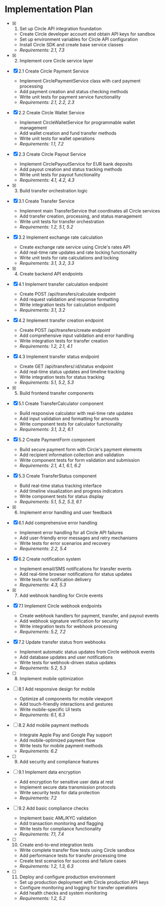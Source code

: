 # Implementation Plan

- [x] 1. Set up Circle API integration foundation
  - Create Circle developer account and obtain API keys for sandbox
  - Set up environment variables for Circle API configuration
  - Install Circle SDK and create base service classes
  - _Requirements: 2.1, 7.3_

- [x] 2. Implement core Circle service layer
- [x] 2.1 Create Circle Payment Service
  - Implement CirclePaymentService class with card payment processing
  - Add payment creation and status checking methods
  - Write unit tests for payment service functionality
  - _Requirements: 2.1, 2.2, 2.3_

- [x] 2.2 Create Circle Wallet Service
  - Implement CircleWalletService for programmable wallet management
  - Add wallet creation and fund transfer methods
  - Write unit tests for wallet operations
  - _Requirements: 1.1, 7.2_

- [x] 2.3 Create Circle Payout Service
  - Implement CirclePayoutService for EUR bank deposits
  - Add payout creation and status tracking methods
  - Write unit tests for payout functionality
  - _Requirements: 4.1, 4.2, 4.3_

- [x] 3. Build transfer orchestration logic
- [x] 3.1 Create Transfer Service
  - Implement main TransferService that coordinates all Circle services
  - Add transfer creation, processing, and status management
  - Write unit tests for transfer orchestration
  - _Requirements: 1.2, 5.1, 5.2_

- [x] 3.2 Implement exchange rate calculation
  - Create exchange rate service using Circle's rates API
  - Add real-time rate updates and rate locking functionality
  - Write unit tests for rate calculations and locking
  - _Requirements: 3.1, 3.2, 3.3_

- [x] 4. Create backend API endpoints
- [x] 4.1 Implement transfer calculation endpoint
  - Create POST /api/transfers/calculate endpoint
  - Add request validation and response formatting
  - Write integration tests for calculation endpoint
  - _Requirements: 3.1, 3.2_

- [x] 4.2 Implement transfer creation endpoint
  - Create POST /api/transfers/create endpoint
  - Add comprehensive input validation and error handling
  - Write integration tests for transfer creation
  - _Requirements: 1.2, 2.1, 4.1_

- [x] 4.3 Implement transfer status endpoint
  - Create GET /api/transfers/:id/status endpoint
  - Add real-time status updates and timeline tracking
  - Write integration tests for status tracking
  - _Requirements: 5.1, 5.2, 5.3_

- [x] 5. Build frontend transfer components
- [x] 5.1 Create TransferCalculator component
  - Build responsive calculator with real-time rate updates
  - Add input validation and formatting for amounts
  - Write component tests for calculator functionality
  - _Requirements: 3.1, 3.2, 6.1_

- [x] 5.2 Create PaymentForm component
  - Build secure payment form with Circle's payment elements
  - Add recipient information collection and validation
  - Write component tests for form validation and submission
  - _Requirements: 2.1, 4.1, 6.1, 6.2_

- [x] 5.3 Create TransferStatus component
  - Build real-time status tracking interface
  - Add timeline visualization and progress indicators
  - Write component tests for status display
  - _Requirements: 5.1, 5.2, 5.3, 6.1_

- [x] 6. Implement error handling and user feedback
- [x] 6.1 Add comprehensive error handling
  - Implement error handling for all Circle API failures
  - Add user-friendly error messages and retry mechanisms
  - Write tests for error scenarios and recovery
  - _Requirements: 2.2, 5.4_

- [x] 6.2 Create notification system
  - Implement email/SMS notifications for transfer events
  - Add real-time browser notifications for status updates
  - Write tests for notification delivery
  - _Requirements: 4.3, 5.3_

- [x] 7. Add webhook handling for Circle events
- [x] 7.1 Implement Circle webhook endpoints
  - Create webhook handlers for payment, transfer, and payout events
  - Add webhook signature verification for security
  - Write integration tests for webhook processing
  - _Requirements: 5.2, 7.2_

- [x] 7.2 Update transfer status from webhooks
  - Implement automatic status updates from Circle webhook events
  - Add database updates and user notifications
  - Write tests for webhook-driven status updates
  - _Requirements: 5.2, 5.3_

- [ ] 8. Implement mobile optimization
- [ ] 8.1 Add responsive design for mobile
  - Optimize all components for mobile viewport
  - Add touch-friendly interactions and gestures
  - Write mobile-specific UI tests
  - _Requirements: 6.1, 6.3_

- [ ] 8.2 Add mobile payment methods
  - Integrate Apple Pay and Google Pay support
  - Add mobile-optimized payment flow
  - Write tests for mobile payment methods
  - _Requirements: 6.2_

- [ ] 9. Add security and compliance features
- [ ] 9.1 Implement data encryption
  - Add encryption for sensitive user data at rest
  - Implement secure data transmission protocols
  - Write security tests for data protection
  - _Requirements: 7.2_

- [ ] 9.2 Add basic compliance checks
  - Implement basic AML/KYC validation
  - Add transaction monitoring and flagging
  - Write tests for compliance functionality
  - _Requirements: 7.1, 7.4_

- [ ] 10. Create end-to-end integration tests
  - Write complete transfer flow tests using Circle sandbox
  - Add performance tests for transfer processing time
  - Create test scenarios for success and failure cases
  - _Requirements: 1.2, 1.3, 6.3_

- [ ] 11. Deploy and configure production environment
  - Set up production deployment with Circle production API keys
  - Configure monitoring and logging for transfer operations
  - Add health checks and system monitoring
  - _Requirements: 1.2, 5.2_